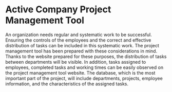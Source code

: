 <h1> Active Company Project Management Tool </h1>
An organization needs regular and systematic work to be successful. Ensuring the controls of the employees and the correct and effective distribution of tasks can be included in this systematic work. The project management tool has been prepared with these considerations in mind. Thanks to the website prepared for these purposes, the distribution of tasks between departments will be visible. In addition, tasks assigned to employees, completed tasks and working times can be easily observed on the project management tool website. The database, which is the most important part of the project, will include departments, projects, employee information, and the characteristics of the assigned tasks.


